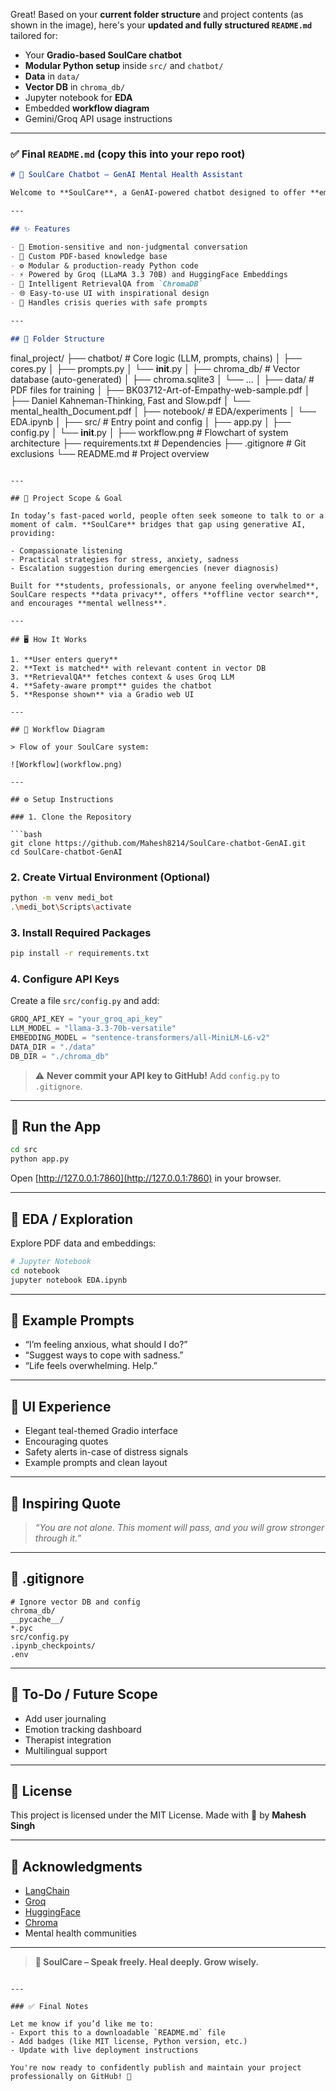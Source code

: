 Great! Based on your **current folder structure** and project contents (as shown in the image), here's your **updated and fully structured `README.md`** tailored for:

* Your **Gradio-based SoulCare chatbot**
* **Modular Python setup** inside `src/` and `chatbot/`
* **Data** in `data/`
* **Vector DB** in `chroma_db/`
* Jupyter notebook for **EDA**
* Embedded **workflow diagram**
* Gemini/Groq API usage instructions

---

### ✅ Final `README.md` (copy this into your repo root)

```markdown
# 🧠 SoulCare Chatbot – GenAI Mental Health Assistant

Welcome to **SoulCare**, a GenAI-powered chatbot designed to offer **empathetic mental health support** by understanding emotional context and retrieving relevant responses from custom-trained PDFs. This project uses **LLaMA-3.3 70B** via **Groq**, HuggingFace embeddings, and Gradio UI.

---

## ✨ Features

- 🤗 Emotion-sensitive and non-judgmental conversation
- 📄 Custom PDF-based knowledge base
- ⚙️ Modular & production-ready Python code
- ⚡ Powered by Groq (LLaMA 3.3 70B) and HuggingFace Embeddings
- 🧠 Intelligent RetrievalQA from `ChromaDB`
- 🌐 Easy-to-use UI with inspirational design
- 🔐 Handles crisis queries with safe prompts

---

## 📁 Folder Structure

```

final\_project/
├── chatbot/                 # Core logic (LLM, prompts, chains)
│   ├── cores.py
│   ├── prompts.py
│   └── **init**.py
│
├── chroma\_db/              # Vector database (auto-generated)
│   ├── chroma.sqlite3
│   └── ...
│
├── data/                   # PDF files for training
│   ├── BK03712-Art-of-Empathy-web-sample.pdf
│   ├── Daniel Kahneman-Thinking, Fast and Slow\.pdf
│   └── mental\_health\_Document.pdf
│
├── notebook/               # EDA/experiments
│   └── EDA.ipynb
│
├── src/                    # Entry point and config
│   ├── app.py
│   ├── config.py
│   └── **init**.py
│
├── workflow\.png            # Flowchart of system architecture
├── requirements.txt        # Dependencies
├── .gitignore              # Git exclusions
└── README.md               # Project overview

````

---

## 🧠 Project Scope & Goal

In today’s fast-paced world, people often seek someone to talk to or a moment of calm. **SoulCare** bridges that gap using generative AI, providing:

- Compassionate listening
- Practical strategies for stress, anxiety, sadness
- Escalation suggestion during emergencies (never diagnosis)

Built for **students, professionals, or anyone feeling overwhelmed**, SoulCare respects **data privacy**, offers **offline vector search**, and encourages **mental wellness**.

---

## 🖥️ How It Works

1. **User enters query**
2. **Text is matched** with relevant content in vector DB
3. **RetrievalQA** fetches context & uses Groq LLM
4. **Safety-aware prompt** guides the chatbot
5. **Response shown** via a Gradio web UI

---

## 🧩 Workflow Diagram

> Flow of your SoulCare system:

![Workflow](workflow.png)

---

## ⚙️ Setup Instructions

### 1. Clone the Repository

```bash
git clone https://github.com/Mahesh8214/SoulCare-chatbot-GenAI.git
cd SoulCare-chatbot-GenAI
````

### 2. Create Virtual Environment (Optional)

```bash
python -m venv medi_bot
.\medi_bot\Scripts\activate
```

### 3. Install Required Packages

```bash
pip install -r requirements.txt
```

### 4. Configure API Keys

Create a file `src/config.py` and add:

```python
GROQ_API_KEY = "your_groq_api_key"
LLM_MODEL = "llama-3.3-70b-versatile"
EMBEDDING_MODEL = "sentence-transformers/all-MiniLM-L6-v2"
DATA_DIR = "./data"
DB_DIR = "./chroma_db"
```

> ⚠️ **Never commit your API key to GitHub!** Add `config.py` to `.gitignore`.

---

## 🚀 Run the App

```bash
cd src
python app.py
```

Open [http://127.0.0.1:7860](http://127.0.0.1:7860) in your browser.

---

## 🔎 EDA / Exploration

Explore PDF data and embeddings:

```bash
# Jupyter Notebook
cd notebook
jupyter notebook EDA.ipynb
```

---

## 💬 Example Prompts

* “I’m feeling anxious, what should I do?”
* “Suggest ways to cope with sadness.”
* “Life feels overwhelming. Help.”

---

## 🌈 UI Experience

* Elegant teal-themed Gradio interface
* Encouraging quotes
* Safety alerts in-case of distress signals
* Example prompts and clean layout

---

## 🧘 Inspiring Quote

> *“You are not alone. This moment will pass, and you will grow stronger through it.”*

---

## 🧹 .gitignore

```gitignore
# Ignore vector DB and config
chroma_db/
__pycache__/
*.pyc
src/config.py
.ipynb_checkpoints/
.env
```

---

## 📌 To-Do / Future Scope

* Add user journaling
* Emotion tracking dashboard
* Therapist integration
* Multilingual support

---

## 📜 License

This project is licensed under the MIT License.
Made with 💚 by **Mahesh Singh**

---

## 🙌 Acknowledgments

* [LangChain](https://www.langchain.com/)
* [Groq](https://console.groq.com/)
* [HuggingFace](https://huggingface.co/)
* [Chroma](https://www.trychroma.com/)
* Mental health communities

---

> **🧠 SoulCare – Speak freely. Heal deeply. Grow wisely.**

```

---

### ✅ Final Notes

Let me know if you’d like me to:
- Export this to a downloadable `README.md` file
- Add badges (like MIT license, Python version, etc.)
- Update with live deployment instructions

You're now ready to confidently publish and maintain your project professionally on GitHub! 💪
```
